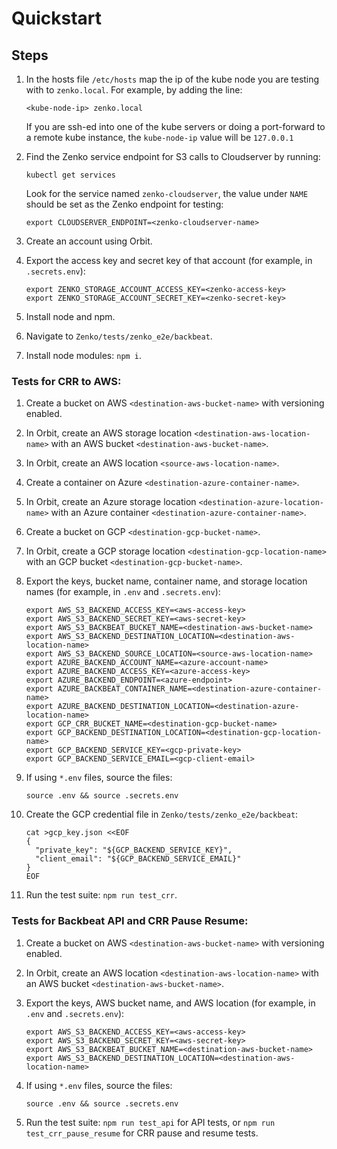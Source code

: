 # Quickstart

## Steps

1. In the hosts file `/etc/hosts` map the ip of the kube node you are testing
   with to `zenko.local`. For example, by adding the line:

    ```
    <kube-node-ip> zenko.local
    ```
   If you are ssh-ed into one of the kube servers or doing a port-forward to a
   remote kube instance, the `kube-node-ip` value will be `127.0.0.1`

2. Find the Zenko service endpoint for S3 calls to Cloudserver by running:

    ```
    kubectl get services
    ```
   Look for the service named `zenko-cloudserver`, the value under `NAME`
   should be set as the Zenko endpoint for testing:

    ```
    export CLOUDSERVER_ENDPOINT=<zenko-cloudserver-name>
    ```

3. Create an account using Orbit.
4. Export the access key and secret key of that account (for example, in
   `.secrets.env`):

    ```
    export ZENKO_STORAGE_ACCOUNT_ACCESS_KEY=<zenko-access-key>
    export ZENKO_STORAGE_ACCOUNT_SECRET_KEY=<zenko-secret-key>
    ```

5. Install node and npm.
6. Navigate to `Zenko/tests/zenko_e2e/backbeat`.
7. Install node modules: `npm i`.

### Tests for CRR to AWS:

1. Create a bucket on AWS `<destination-aws-bucket-name>` with versioning
   enabled.
2. In Orbit, create an AWS storage location `<destination-aws-location-name>`
   with an AWS bucket `<destination-aws-bucket-name>`.
3. In Orbit, create an AWS location `<source-aws-location-name>`.
4. Create a container on Azure `<destination-azure-container-name>`.
5. In Orbit, create an Azure storage location
   `<destination-azure-location-name>` with an Azure container
   `<destination-azure-container-name>`.
6. Create a bucket on GCP `<destination-gcp-bucket-name>`.
7. In Orbit, create a GCP storage location
  `<destination-gcp-location-name>` with an GCP bucket
  `<destination-gcp-bucket-name>`.
8. Export the keys, bucket name, container name, and storage location names
   (for example, in `.env` and `.secrets.env`):

    ```
    export AWS_S3_BACKEND_ACCESS_KEY=<aws-access-key>
    export AWS_S3_BACKEND_SECRET_KEY=<aws-secret-key>
    export AWS_S3_BACKBEAT_BUCKET_NAME=<destination-aws-bucket-name>
    export AWS_S3_BACKEND_DESTINATION_LOCATION=<destination-aws-location-name>
    export AWS_S3_BACKEND_SOURCE_LOCATION=<source-aws-location-name>
    export AZURE_BACKEND_ACCOUNT_NAME=<azure-account-name>
    export AZURE_BACKEND_ACCESS_KEY=<azure-access-key>
    export AZURE_BACKEND_ENDPOINT=<azure-endpoint>
    export AZURE_BACKBEAT_CONTAINER_NAME=<destination-azure-container-name>
    export AZURE_BACKEND_DESTINATION_LOCATION=<destination-azure-location-name>
    export GCP_CRR_BUCKET_NAME=<destination-gcp-bucket-name>
    export GCP_BACKEND_DESTINATION_LOCATION=<destination-gcp-location-name>
    export GCP_BACKEND_SERVICE_KEY=<gcp-private-key>
    export GCP_BACKEND_SERVICE_EMAIL=<gcp-client-email>
    ```

9. If using `*.env` files, source the files:

    ```
    source .env && source .secrets.env
    ```

10. Create the GCP credential file in `Zenko/tests/zenko_e2e/backbeat`:

    ```
    cat >gcp_key.json <<EOF
    {
      "private_key": "${GCP_BACKEND_SERVICE_KEY}",
      "client_email": "${GCP_BACKEND_SERVICE_EMAIL}"
    }
    EOF
    ```

9. Run the test suite: `npm run test_crr`.

### Tests for Backbeat API and CRR Pause Resume:

1. Create a bucket on AWS `<destination-aws-bucket-name>` with versioning
   enabled.
2. In Orbit, create an AWS location `<destination-aws-location-name>` with an
   AWS bucket `<destination-aws-bucket-name>`.
3. Export the keys, AWS bucket name, and AWS location (for example, in `.env`
   and `.secrets.env`):

    ```
    export AWS_S3_BACKEND_ACCESS_KEY=<aws-access-key>
    export AWS_S3_BACKEND_SECRET_KEY=<aws-secret-key>
    export AWS_S3_BACKBEAT_BUCKET_NAME=<destination-aws-bucket-name>
    export AWS_S3_BACKEND_DESTINATION_LOCATION=<destination-aws-location-name>
    ```

4. If using `*.env` files, source the files:

    ```
    source .env && source .secrets.env
    ```

5. Run the test suite: `npm run test_api` for API tests, or
   `npm run test_crr_pause_resume` for CRR pause and resume tests.
